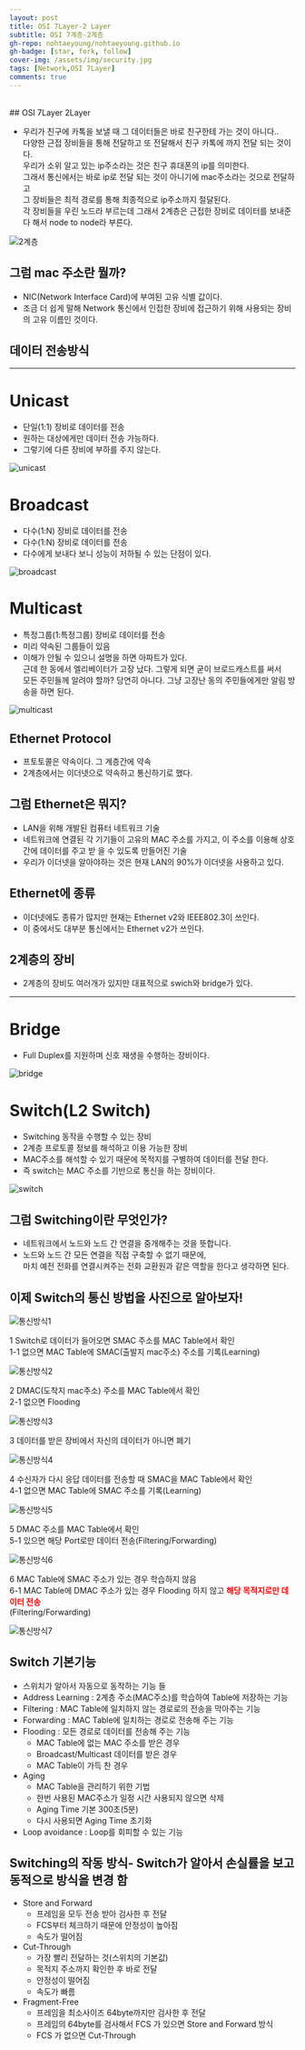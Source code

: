 ```yaml
---
layout: post
title: OSI 7Layer-2 Layer
subtitle: OSI 7계층-2계층
gh-repo: nohtaeyoung/nohtaeyoung.github.io
gh-badge: [star, fork, follow]
cover-img: /assets/img/security.jpg
tags: [Network,OSI 7Layer]
comments: true
---
```



<br>
## OSI 7Layer 2Layer

- 우리가 친구에 카톡을 보낼 때 그 데이터들은 바로 친구한테 가는 것이 아니다..<br> 
다양한 근접 장비들을 통해 전달하고 또 전달해서 친구 카톡에 까지 전달 되는 것이다.<br>
우리가 소위 알고 있는 ip주소라는 것은 친구 휴대폰의 ip를 의미한다.<br>
그래서 통신에서는 바로 ip로 전달 되는 것이 아니기에 mac주소라는 것으로 전달하고<br>
그 장비들은 최적 경로를 통해 최종적으로 ip주소까지 절달된다.<br>
각 장비들을 우린 노드라 부르는데 그래서 2계층은 근접한 장비로 데이터를 보내준다 해서 node to node라 부른다.

![2계층](../assets/img/2계층.png)

## 그럼 mac 주소란 뭘까?
-  NIC(Network Interface Card)에 부여된 고유 식별 값이다.
-  조금 더 쉽게 말해 Network 통신에서 인접한 장비에 접근하기 위해 사용되는 장비의 고유 이름인 것이다.

## 데이터 전송방식
---------------------------------------------------------
# Unicast
- 단일(1:1) 장비로 데이터를 전송
- 원하는 대상에게만 데이터 전송 가능하다.
- 그렇기에 다른 장비에 부하를 주지 않는다.

![unicast](../assets/img/unicast.png)

# Broadcast
- 다수(1:N) 장비로 데이터를 전송
- 다수(1:N) 장비로 데이터를 전송
- 다수에게 보내다 보니 성능이 저하될 수 있는 단점이 있다.

![broadcast](../assets/img/broadcast.png)

# Multicast
- 특정그룹(1:특정그룹) 장비로 데이터를 전송
- 미리 약속된 그룹들이 있음 
- 이해가 안될 수 있으니 설명을 하면 아파트가 있다.<br>
근데 한 동에서 엘리베이터가 고장 났다. 그렇게 되면 굳이 브로드캐스트를 써서<br>
모든 주민들께 알려야 할까? 당연히 아니다. 그냥 고장난 동의 주민들에게만 알림 방송을 하면 된다.

![multicast](../assets/img/multicast.png)

## Ethernet Protocol
- 프토토콜은 약속이다. 그 계층간에 약속
- 2계층에서는 이더넷으로 약속하고 통신하기로 했다.

## 그럼 Ethernet은 뭐지?
- LAN을 위해 개발된 컴퓨터 네트워크 기술
- 네트워크에 연결된 각 기기들이 고유의 MAC 주소를 가지고, 이 주소를 이용해 상호간에 데이터를 주고 받
을 수 있도록 만들어진 기술
- 우리가 이더넷을 알아야하는 것은 현재 LAN의 90%가 이더넷을 사용하고 있다.

## Ethernet에 종류
- 이더넷에도 종류가 많지만 현재는 Ethernet v2와 IEEE802.3이 쓰인다.
- 이 중에서도 대부분 통신에서는 Ethernet v2가 쓰인다.

## 2계층의 장비
- 2계층의 장비도 여러개가 있지만 대표적으로 swich와 bridge가 있다.
---------------------------------------------------------------
# Bridge
- Full Duplex를 지원하며 신호 재생을 수행하는 장비이다.

![bridge](../assets/img/bridge.png)

# Switch(L2 Switch)
- Switching 동작을 수행할 수 있는 장비
- 2계층 프로토콜 정보를 해석하고 이용 가능한 장비
- MAC주소를 해석할 수 있기 때문에 목적지를 구별하여 데이터를 전달 한다.
- 즉 switch는 MAC 주소를 기반으로 통신을 하는 장비이다.

![switch](../assets/img/switch.png)

## 그럼 Switching이란 무엇인가?
- 네트워크에서 노드와 노드 간 연결을 중개해주는 것을 뜻합니다.
- 노드와 노드 간 모든 연결을 직접 구축할 수 없기 때문에,<br>
 마치 예전 전화를 연결시켜주는 전화 교환원과 같은 역할을 한다고 생각하면 된다.
 
## 이제 Switch의 통신 방법을 사진으로 알아보자!
 
 ![통신방식1](../assets/img/통신방식1.png)
 
 1 Switch로 데이터가 들어오면 SMAC 주소를 MAC Table에서 확인<br>
  1-1 없으면 MAC Table에 SMAC(출발지 mac주소) 주소를 기록(Learning)

![통신방식2](../assets/img/통신방식2.png)

2 DMAC(도착지 mac주소) 주소를 MAC Table에서 확인<br>
 2-1  없으면 Flooding

![통신방식3](../assets/img/통신방식3.png)

3 데이터를 받은 장비에서 자신의 데이터가 아니면 폐기

![통신방식4](../assets/img/통신방식4.png)

4 수신자가 다시 응답 데이터를 전송할 때 SMAC을 MAC Table에서 확인<br>
 4-1 없으면 MAC Table에 SMAC 주소를 기록(Learning)

![통신방식5](../assets/img/통신방식5.png)

5 DMAC 주소를 MAC Table에서 확인<br>
 5-1 있으면 해당 Port로만 데이터 전송(Filtering/Forwarding)

![통신방식6](../assets/img/통신방식6.png)

6 MAC Table에 SMAC 주소가 있는 경우 학습하지 않음<br>
 6-1 MAC Table에 DMAC 주소가 있는 경우 Flooding 하지 않고 <b style="color:red;">해당 목적지로만 데이터 전송</b><br>
(Filtering/Forwarding)

![통신방식7](../assets/img/통신방식7.png)

## Switch 기본기능
- 스위치가 알아서 자동으로 동작하는 기능 들
- Address Learning : 2계층 주소(MAC주소)를 학습하여 Table에 저장하는 기능
- Filtering : MAC Table에 일치하지 않는 경로로의 전송을 막아주는 기능
- Forwarding : MAC Table에 일치하는 경로로 전송해 주는 기능
- Flooding : 모든 경로로 데이터를 전송해 주는 기능
  - MAC Table에 없는 MAC 주소를 받은 경우
  - Broadcast/Multicast 데이터를 받은 경우
  - MAC Table이 가득 찬 경우
- Aging
  - MAC Table을 관리하기 위한 기법
  - 한번 사용된 MAC주소가 일정 시간 사용되지 않으면 삭제
  - Aging Time 기본 300초(5분)
  - 다시 사용되면 Aging Time 초기화
- Loop avoidance : Loop를 회피할 수 있는 기능

 ## Switching의 작동 방식- Switch가 알아서 손실률을 보고 동적으로 방식을 변경 함
- Store and Forward
  - 프레임을 모두 전송 받아 검사한 후 전달
  - FCS부터 체크하기 때문에 안정성이 높아짐
  - 속도가 떨어짐
- Cut-Through
  - 가장 빨리 전달하는 것(스위치의 기본값)
  - 목적지 주소까지 확인한 후 바로 전달
  - 안정성이 떨어짐
  - 속도가 빠름
- Fragment-Free
  - 프레임을 최소사이즈 64byte까지만 검사한 후 전달
  - 프레임의 64byte를 검사해서 FCS 가 있으면 Store and Forward 방식
  - FCS 가 없으면 Cut-Through
 
 <script src="https://giscus.app/client.js"
        data-repo="nohtaeyoung/nohtaeyoung.github.io"
        data-repo-id="R_kgDOHixriA"
        data-category="General"
        data-category-id="DIC_kwDOHixriM4CQSxP"
        data-mapping="pathname"
        data-reactions-enabled="1"
        data-emit-metadata="0"
        data-input-position="top"
        data-theme="light"
        data-lang="ko"
        crossorigin="anonymous"
        async>
</script>

